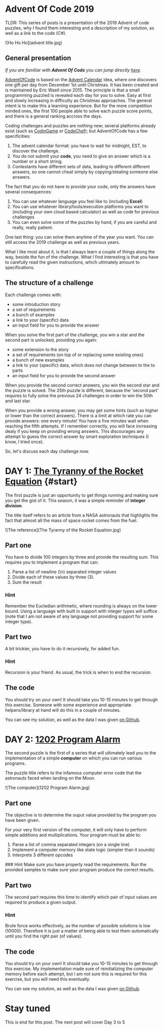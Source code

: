 # Advent Of Code 2019
TLDR: This series of posts is a presentation of the 2019 Advent of code puzzles, why I found them interesting and a description of my solution, as well as a link to the code (C#).



![Ho Ho Ho](advent title.jpg)

## General presentation
*If you are familiar with* ***Advent Of Code*** *you can jump directly [here](#start).*

[AdventOfCode](https://adventofcode.com/) is based on the [Advent Calendar](https://en.wikipedia.org/wiki/Advent_calendar) idea, where one discovers one gift per day from December 1st until Christmas. It has been created and is maintained by Eric Wastl since 2015.
The principle is that a small programming puzzled is revealed each day for you to solve. Easy at first and slowly increasing in difficulty as Christmas approaches.
The general intent is to make this a learning experience. But for the more competition minded ones, the first 100 people able to solve each puzzle score points, and there is a general ranking accross the days.

Coding challenges and puzzles are nothing new; several platforms already exist (such as [CodinGame](codingame.com) or [CodeChef](codechef.com)); but AdventOfCode has a few specificities:

1. The advent calendar format: you have to wait for midnight, EST, to discover the challenge.
1. You do not submit your **code**, you need to give an answer which is a number or a short string.
1. Contestants have different sets of data, leading to different different answers, so one cannot cheat simply by copying/stealing someone else answers.

The fact that you do not have to provide your code, only the answers have several consequences:

1. You can use whatever language you feel like to (including **Excel**)
1. You can use whatever library/tools/execution platforms you want to (including your own cloud based calculator) as well as code for previous challenges
1. You can even solve some of the puzzles by hand, if you are careful and really, really patient.

One last thing: you can solve them anytime of the year you want. You can still access the 2019 challenge as well as previous years.

What I like most about it, is that I always learn a couple of things along the way, beside the fun of the challenge. What I find interesting is that you have to carefully read the given instructions, which ultimately amount to specifications.

## The structure of a challenge
Each challenge comes with:

* some introduction story
* a set of requirements
* a bunch of examples
* a link to your (specific) data
* an input field for you to provide the answer

When you solve the first part of the challenge, you win a star and the second part is unlocked, providing you again:

* some extension to the story
* a set of requirements (on top of or replacing some existing ones)
* a bunch of new examples
* a link to your (specific) data, which does not change between to the to parts
* an input field for you to provide the second answer

When you provide the second correct answers, you win the second star and the puzzle is solved. The 25th puzzle is different, because the 'second part' requires to fully solve the previous 24 challenges in order to win the 50th and last star.

When you provide a wrong answer, you may get some hints (such as higher or lower than the correct answers). There is a limit at which rate you can provide answers: one every minute! You have a five minutes wait when reaching the fifth attempts. If I remember correctly, you will face increasing dealy if you keep on providing wrong answers. This discourages any attempt to guess the correct answer by smart exploration techniques (I know, I tried once).

So, let's discuss each day challenge now.

# DAY 1: [The Tyranny of the Rocket Equation](https://adventofcode.com/2019/day/1) {#start}
The first puzzle is just an opportunity to get things running and making sure you get the gist of it.
This season, it was a simple reminder of **integer division**.

The title itself refers to an article from a NASA astronauts that highlights the fact that almost all the mass of space rocket comes from the fuel.

![The reference](The Tyranny of the Rocket Equation.jpg)
## Part one
You have to divide 100 integers by three and provide the resulting sum. This requires you to implement a program that can:

1. Parse a list of newline (\n) separated integer values
2. Divide each of these values by three (3).
3. Sum the result

### Hint
Remember the Eucledian arithmetic, where rounding is always on the lower bound. Using a language with built in support with integer types will suffice (note that I am not aware of any language not providing support for some integer type).

## Part two
A bit trickier, you have to do it recursively, for added fun.

### Hint
Recursion is your friend. As usual, the trick is when to end the recursion.

## The code
You should try on your own! It should take you 10-15 minutes to get through this exercise. Someone with
some experience and appropriate helpers/library at hand will do this in a couple of minutes.


You can see my solution, as well as the data I was given [on Github](https://github.com/Alt-Net-AdventOfCode/AdventOfCode/blob/master/2019/Day%201/DupdobDay1.cs).

# DAY 2: [1202 Program Alarm](https://adventofcode.com/2019/day/2)
The second puzzle is the first of a series that will ultimately lead you to the implementation of a simple **computer** on which you can run various programs. 

The puzzle title refers to the infamous computer error code that the astronauts faced when landing on the Moon.

![The computer](1202 Program Alarm.jpg)


## Part one
The objective is to determine the ouput value provided by the program you have been given.

For your very first version of the computer, it will only have to perform simple additions and multiplications. Your program must be able to:
1. Parse a list of comma separated integers (on a single line)
2. Implement a computer memory like state logic (simpler than it sounds)
3. Interprets 3 different opcodes

### Hint
Make sure you have properly read the requirements. Run the provided samples to make sure your program produce the correct results.

## Part two
The second part requires this time to identify which pair of input values are required to produce a given output.


### Hint
Brute force works effectively, as the number of possible solutions is low (10000). Therefore it is just a matter of being able to test them automatically until you find the right pair (of values).

## The code
You should try on your own! It should take you 10-15 minutes to get through this exercise. My implementation made sure of reinitializing the computer memory before each attempt, but I am not sure this is required for this exercise, but you will need this eventually.


You can see my solution, as well as the data I was given [on Github](https://github.com/Alt-Net-AdventOfCode/AdventOfCode/blob/master/2019/Day%202/DupdobDay2.cs).

# Stay tuned
This is end for this post. The next post will cover Day 3 to 5

